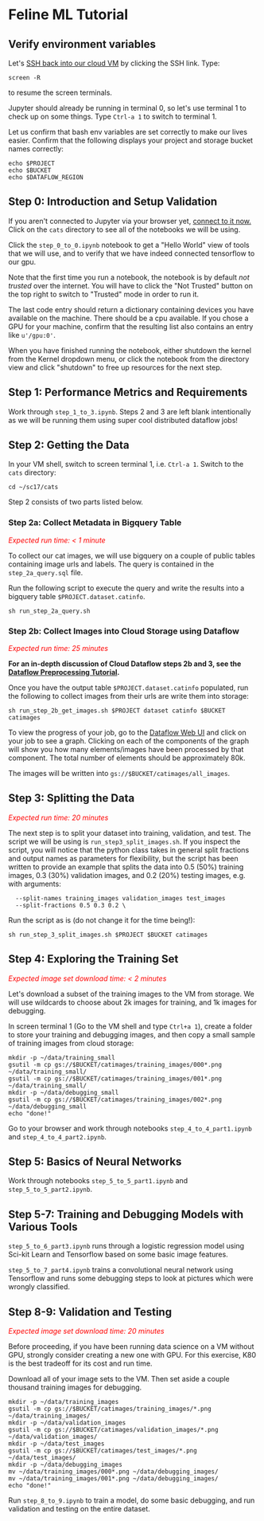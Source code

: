 # Feline ML Tutorial

## Verify environment variables

Let's [SSH back into our cloud VM](https://console.cloud.google.com/compute/instances)
by clicking the SSH link. Type:

```
screen -R
```

to resume the screen terminals.

Jupyter should already be running in terminal 0, so let's use terminal 1 to
check up on some things. Type `Ctrl-a 1` to switch to terminal 1.

Let us confirm that bash env variables are set
correctly to make our lives easier. Confirm that the following displays your
project and storage bucket names correctly:

```
echo $PROJECT
echo $BUCKET
echo $DATAFLOW_REGION
```

## Step 0: Introduction and Setup Validation

If you aren't connected to Jupyter via your browser yet,
[connect to it now.](../README.md#connect-to-jupyter) Click on the `cats`
directory to see all of the notebooks we will be using.

Click the `step_0_to_0.ipynb` notebook to get a "Hello World" view of tools that
we will use, and to verify that we have indeed connected tensorflow to our gpu.

Note that the first time you run a notebook, the notebook is by default
*not trusted* over the internet. You will have to click the "Not Trusted" button
on the top right to switch to "Trusted" mode in order to run it.

The last code entry should return a dictionary containing devices you have
available on the machine. There should be a cpu available.
If you chose a GPU for your machine, confirm that the resulting list also
contains an entry like `u'/gpu:0'`.

When you have finished running the notebook, either shutdown the kernel from
the Kernel dropdown menu, or click the notebook from the directory view and
click "shutdown" to free up resources for the next step.

## Step 1: Performance Metrics and Requirements

Work through `step_1_to_3.ipynb`. Steps 2 and 3 are left blank intentionally as
we will be running them using super cool distributed dataflow jobs!

## Step 2: Getting the Data

In your VM shell, switch to screen terminal 1, i.e. `Ctrl-a 1`. Switch to the 
`cats` directory:

```
cd ~/sc17/cats
```

Step 2 consists of two parts listed below.

### Step 2a: Collect Metadata in Bigquery Table

<span style="color:red">*Expected run time: < 1 minute*</span>

To collect our cat images, we will use bigquery on a couple of public tables
containing image urls and labels. The query is contained in the
`step_2a_query.sql` file.

Run the following script to execute the query and write the results into a
bigquery table `$PROJECT.dataset.catinfo`.

```
sh run_step_2a_query.sh
```

### Step 2b: Collect Images into Cloud Storage using Dataflow

<span style="color:red">*Expected run time: 25 minutes*</span>

**For an in-depth discussion of Cloud Dataflow steps 2b and 3, see the
[Dataflow Preprocessing Tutorial](DATAFLOW_TUTORIAL.md).**

Once you have the output table `$PROJECT.dataset.catinfo` populated, run the
following to collect images from their urls are write them into storage:

```
sh run_step_2b_get_images.sh $PROJECT dataset catinfo $BUCKET catimages
```

To view the progress of your job, go to the
[Dataflow Web UI](https://console.cloud.google.com/dataflow)
and click on your job to see a graph. Clicking on each of the components of
the graph will show you how many elements/images have been processed by that
component. The total number of elements should be approximately 80k.

The images will be written into `gs://$BUCKET/catimages/all_images`.

## Step 3: Splitting the Data

<span style="color:red">*Expected run time: 20 minutes*</span>

The next step is to split your dataset into training, validation, and test.
The script we will be using is `run_step3_split_images.sh`. If you inspect
the script, you will notice that the python class takes in general
split fractions and output names as parameters for flexibility, but the script
has been written to provide an example that splits the data into
0.5 (50%) training images, 0.3 (30%) validation images, and 0.2 (20%) testing
images, e.g. with arguments:

```
  --split-names training_images validation_images test_images
  --split-fractions 0.5 0.3 0.2 \
```

Run the script as is (do not change it for the time being!):

```
sh run_step_3_split_images.sh $PROJECT $BUCKET catimages
```

## Step 4: Exploring the Training Set

<span style="color:red">*Expected image set download time: < 2 minutes*</span>

Let's download a subset of the training images to the VM from storage. We will
use wildcards to choose about 2k images for training, and 1k images for
debugging.

In screen terminal 1 (Go to the VM shell and type `Ctrl+a 1`), create a folder
to store your training and debugging images, and then copy a small sample of
training images from cloud storage:

```
mkdir -p ~/data/training_small
gsutil -m cp gs://$BUCKET/catimages/training_images/000*.png ~/data/training_small/
gsutil -m cp gs://$BUCKET/catimages/training_images/001*.png ~/data/training_small/
mkdir -p ~/data/debugging_small
gsutil -m cp gs://$BUCKET/catimages/training_images/002*.png ~/data/debugging_small
echo "done!"
```

Go to your browser and work through notebooks `step_4_to_4_part1.ipynb` and
`step_4_to_4_part2.ipynb`.

## Step 5: Basics of Neural Networks

Work through notebooks `step_5_to_5_part1.ipynb` and `step_5_to_5_part2.ipynb`.

## Step 5-7: Training and Debugging Models with Various Tools

`step_5_to_6_part3.ipynb` runs through a logistic regression model using Sci-kit
Learn and Tensorflow based on some basic image features.

`step_5_to_7_part4.ipynb` trains a convolutional neural network using
Tensorflow and runs some debugging steps to look at pictures which were wrongly
classified.

## Step 8-9: Validation and Testing

<span style="color:red">*Expected image set download time: 20 minutes*</span>

Before proceeding, if you have been running data science on a VM without GPU,
strongly consider creating a new one with GPU. For this exercise, K80 is the
best tradeoff for its cost and run time.

Download all of your image sets to the VM. Then set aside a couple thousand
training images for debugging.
```
mkdir -p ~/data/training_images
gsutil -m cp gs://$BUCKET/catimages/training_images/*.png ~/data/training_images/
mkdir -p ~/data/validation_images
gsutil -m cp gs://$BUCKET/catimages/validation_images/*.png ~/data/validation_images/
mkdir -p ~/data/test_images
gsutil -m cp gs://$BUCKET/catimages/test_images/*.png ~/data/test_images/
mkdir -p ~/data/debugging_images
mv ~/data/training_images/000*.png ~/data/debugging_images/
mv ~/data/training_images/001*.png ~/data/debugging_images/
echo "done!"
```

Run `step_8_to_9.ipynb` to train a model, do some basic debugging, and run
validation and testing on the entire dataset.